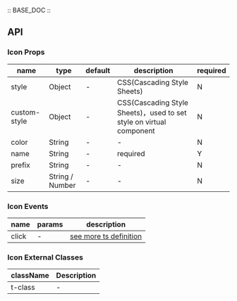 :: BASE_DOC ::

## API

### Icon Props

name | type | default | description | required
-- | -- | -- | -- | --
style | Object | - | CSS(Cascading Style Sheets) | N
custom-style | Object | - | CSS(Cascading Style Sheets)，used to set style on virtual component | N
color | String | - | \- | N
name | String | - | required | Y
prefix | String | - | \- | N
size | String / Number | - | \- | N

### Icon Events

name | params | description
-- | -- | --
click | \- | [see more ts definition](https://github.com/Tencent/tdesign-miniprogram/blob/develop/src/common/common.ts)
### Icon External Classes

className | Description
-- | --
t-class | \-
